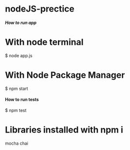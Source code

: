 # nodeJS-prectice

##### How to run app ####

# With node terminal
$ node app.js
# With Node Package Manager
$ npm start

#### How to run tests ####
$ npm test


# Libraries installed with npm i
mocha
chai
